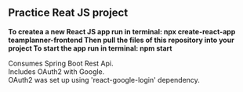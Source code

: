 ## Practice Reat JS project

**To createa a new React JS app run in terminal: npx create-react-app teamplanner-frontend 
Then pull the files of this repository into your project
To start the app run in terminal: npm start**

Consumes Spring Boot Rest Api.  
Includes OAuth2 with Google.  
OAuth2 was set up using 'react-google-login' dependency.
